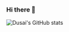 ### Hi there 👋

![Dusai's GitHub stats](https://github-readme-stats.vercel.app/api?username=travellerse)
